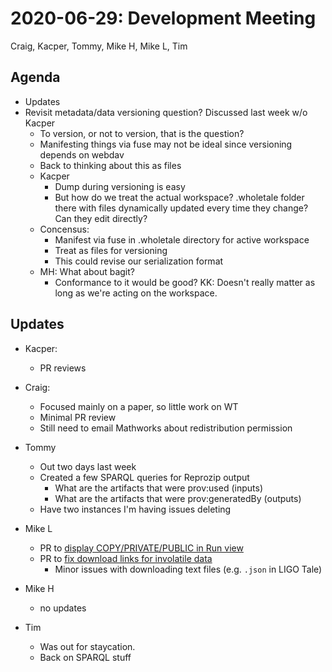 2020-06-29: Development Meeting
===============================

Craig, Kacper, Tommy, Mike H, Mike L, Tim

Agenda
------
* Updates
* Revisit metadata/data versioning question? Discussed last week w/o Kacper
    * To version, or not to version, that is the question?
    * Manifesting things via fuse may not be ideal since versioning depends on webdav
    * Back to thinking about this as files
    * Kacper
        * Dump during versioning is easy
        * But how do we treat the actual workspace? .wholetale folder there with files dynamically updated every time they change? Can they edit directly?
    * Concensus:
        * Manifest via fuse in .wholetale directory for active workspace
        * Treat as files for versioning
        * This could revise our serialization format
    * MH: What about bagit?
        * Conformance to it would be good? KK: Doesn't really matter as long as we're acting on the workspace.

Updates
-------

* Kacper:
    * PR reviews

* Craig: 
    * Focused mainly on a paper, so little work on WT
    * Minimal PR review
    * Still need to email Mathworks about redistribution permission

* Tommy
    * Out two days last week
    * Created a few SPARQL queries for Reprozip output
        * What are the artifacts that were prov:used (inputs)
        * What are the artifacts that were prov:generatedBy (outputs)
    * Have two instances I'm having issues deleting

* Mike L
    * PR to [display COPY/PRIVATE/PUBLIC in Run view](https://github.com/whole-tale/ngx-dashboard/pull/76)
    * PR to [fix download links for involatile data](https://github.com/whole-tale/ngx-dashboard/pull/77)
        * Minor issues with downloading text files (e.g. `.json` in LIGO Tale)

* Mike H
    * no updates

* Tim
    * Was out for staycation.
    * Back on SPARQL stuff
